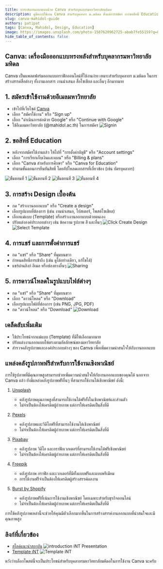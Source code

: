 ```yaml
---
title: ยกระดับงานออกแบบด้วย Canva สำหรับบุคลากรมหาวิทยาลัยมหิดล
description: คู่มือการใช้งาน Canva สำหรับบุคลากร ม.มหิดล ตั้งแต่การสมัคร การขอสิทธิ์ Education ไปจนถึงการสร้างสรรค์ผลงาน
slug: canva-mahidol-guide
authors: patipat
tags: [Canva, Mahidol, Design, Education]
image: https://images.unsplash.com/photo-1587620962725-abab7fe55159?q=80&w=2070&auto=format&fit=crop&ixlib=rb-4.0.3&ixid=M3wxMjA3fDB8MHxwaG90by1wYWdlfHx8fGVufDB8fHx8fA%3D%3D
hide_table_of_contents: false
---
```


## Canva: เครื่องมือออกแบบทรงพลังสำหรับบุคลากรมหาวิทยาลัยมหิดล

Canva เป็นแพลตฟอร์มออกแบบกราฟิกออนไลน์ที่ใช้งานง่าย เหมาะสำหรับบุคลากร ม.มหิดล ในการสร้างสรรค์สื่อต่างๆ ทั้งงานเอกสาร งานนำเสนอ สื่อโซเชียล และอื่นๆ อีกมากมาย

## 1. สมัครเข้าใช้งานด้วยอีเมลมหาวิทยาลัย

* เข้าไปที่เว็บไซต์ [Canva](https://www.canva.com/)
* เลือก "สมัครใช้งาน" หรือ "Sign up"
* เลือก "ดำเนินการต่อด้วย Google" หรือ "Continue with Google"
* ใช้อีเมลมหาวิทยาลัย (@mahidol.ac.th) ในการสมัคร
![Signin](./canva/signin1.jpg)
## 2. ขอสิทธิ์ Education

* หลังจากสมัครใช้งานแล้ว ให้ไปที่ "การตั้งค่าบัญชี" หรือ "Account settings"
* เลือก "การเรียกเก็บเงินและแผน" หรือ "Billing & plans"
* เลือก "Canva สำหรับการศึกษา" หรือ "Canva for Education"
* ทำตามขั้นตอนการยืนยันสิทธิ์ โดยอัปโหลดเอกสารที่เกี่ยวข้อง (เช่น บัตรบุคลากร)

![ขั้นตอนที่ 1](./canva/invite1.jpg)
![ขั้นตอนที่ 2](./canva/invite2.jpg)
![ขั้นตอนที่ 3](./canva/invite3.jpg)
![ขั้นตอนที่ 4](./canva/invite4.jpg)

## 3. การสร้าง Design เบื้องต้น

* กด "สร้างงานออกแบบ" หรือ "Create a design"
* เลือกรูปแบบที่ต้องการ (เช่น งานนำเสนอ, โปสเตอร์, โพสต์โซเชียล)
* เลือกแม่แบบ (Template) หรือสร้างงานออกแบบด้วยตนเอง
* ปรับแต่งองค์ประกอบต่างๆ เช่น ข้อความ รูปภาพ สี และอื่นๆ
![Click Create Design](./canva/create_design1.JPG)
![Select Template](./canva/create_design2.jpg)

## 4. การแชร์ และการตั้งค่าการแชร์

* กด "แชร์" หรือ "Share" ที่มุมบนขวา
* กำหนดสิทธิ์การเข้าถึง (เช่น ดูได้อย่างเดียว, แก้ไขได้)
* แชร์ผ่านลิงก์ อีเมล หรือช่องทางอื่นๆ
![Sharing](./canva/sharing.JPG)

## 5. การดาวน์โหลดในรูปแบบไฟล์ต่างๆ

* กด "แชร์" หรือ "Share" ที่มุมบนขวา
* เลือก "ดาวน์โหลด" หรือ "Download"
* เลือกรูปแบบไฟล์ที่ต้องการ (เช่น PNG, JPG, PDF)
* กด "ดาวน์โหลด" หรือ "Download"
![Download](./canva/download.jpg)

## เคล็ดลับเพิ่มเติม

* ใช้ประโยชน์จากแม่แบบ (Template) ที่มีให้เลือกมากมาย
* ปรับแต่งงานออกแบบให้ตรงตามอัตลักษณ์ของมหาวิทยาลัย
* สำรวจคลังรูปภาพและองค์ประกอบต่างๆ ของ Canva เพื่อเพิ่มความน่าสนใจให้กับงานออกแบบ

## แหล่งคลังรูปภาพฟรีสำหรับการใช้งานเชิงพาณิชย์

การใช้รูปภาพที่มีคุณภาพสูงสามารถช่วยเพิ่มความน่าสนใจให้กับงานออกแบบของคุณได้ นอกจาก Canva แล้ว ยังมีแหล่งคลังรูปภาพฟรีอื่นๆ ที่สามารถใช้งานได้เชิงพาณิชย์ ดังนี้:

1. [Unsplash](https://unsplash.com/)
    * คลังรูปภาพคุณภาพสูงที่สามารถใช้งานได้ฟรีทั้งในเชิงพาณิชย์และส่วนตัว
    * ไม่จำเป็นต้องให้เครดิตผู้ถ่ายภาพ แต่การให้เครดิตเป็นสิ่งที่ดี

2. [Pexels](https://www.pexels.com/)
    * คลังรูปภาพและวิดีโอฟรีที่สามารถใช้งานได้เชิงพาณิชย์
    * ไม่จำเป็นต้องให้เครดิตผู้ถ่ายภาพ แต่การให้เครดิตเป็นสิ่งที่ดี

3. [Pixabay](https://pixabay.com/)
    * คลังรูปภาพ วิดีโอ และกราฟิกเวกเตอร์ที่สามารถใช้งานได้ฟรีเชิงพาณิชย์
    * ไม่จำเป็นต้องให้เครดิตผู้ถ่ายภาพ แต่การให้เครดิตเป็นสิ่งที่ดี

4. [Freepik](https://www.freepik.com/)
    * คลังรูปภาพ กราฟิก และเวกเตอร์ที่มีทั้งแบบฟรีและแบบพรีเมียม
    * การใช้งานฟรีจำเป็นต้องให้เครดิตผู้สร้างสรรค์ผลงาน

5. [Burst by Shopify](https://burst.shopify.com/)
    * คลังรูปภาพฟรีที่เน้นการใช้งานเชิงพาณิชย์ โดยเฉพาะสำหรับธุรกิจออนไลน์
    * ไม่จำเป็นต้องให้เครดิตผู้ถ่ายภาพ แต่การให้เครดิตเป็นสิ่งที่ดี

การใช้คลังรูปภาพเหล่านี้จะช่วยให้คุณมีตัวเลือกมากขึ้นในการสร้างสรรค์งานออกแบบที่น่าสนใจและมีคุณภาพสูง

## ลิงก์ที่เกี่ยวข้อง

* [สไลด์แนะนำสถาบัน](https://www.canva.com/design/DAGdFlLJltY/0oLeeGjzea5GmhuLwQWlmg/edit)
![introduction iNT Presentation](./canva/intro_int.jpg)
* [Template iNT](https://www.canva.com/design/DAGdd8PBZCs/Unt8P_UUFjx-1G921ZRvPQ/view?utm_content=DAGdd8PBZCs&utm_campaign=designshare&utm_medium=link&utm_source=publishsharelink&mode=preview)
![Template iNT](./canva/template_int.jpg)

หวังว่าบล็อกโพสต์นี้จะเป็นประโยชน์สำหรับบุคลากรมหาวิทยาลัยมหิดลในการใช้งาน Canva นะครับ
